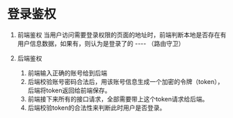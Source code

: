 # 登录鉴权
1. 前端鉴权
    当用户访问需要登录权限的页面的地址时，前端判断本地是否存在有用户信息数据，如果有，则认为是登录了的 ---- （路由守卫）


2. 后端鉴权
    1. 前端输入正确的账号给到后端
    2. 后端校验账号密码合法后，用该账号信息生成一个加密的令牌（token），后端将token返回给前端保存。 
    3. 前端接下来所有的接口请求，全部需要带上这个token请求给后端。
    4. 后端校验token的合法性来判断此时用户是否登录。